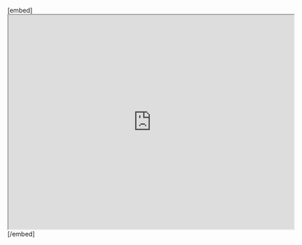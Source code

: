 [embed]<iframe src="https://drive.google.com/file/d/183pym0CfHLhi8B0wTfjmm9AB1N4ZAFLP/preview" width="640" height="480" allow="autoplay"></iframe>[/embed]
